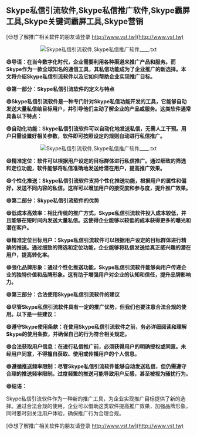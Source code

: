 ## **Skype私信引流软件,Skype私信推广软件,Skype霸屏工具,Skype关键词霸屏工具,Skype营销**

[😍想了解推广相关软件的朋友请登录 http://www.vst.tw](http://www.vst.tw)

 <center><img src="https://vst.tw/MP4/tuiguang/png/7.png" alt="Skype私信引流软件,Skype私信推广软件____.txt"></center>

**😄导语：在当今数字化时代，企业需要利用各种渠道来推广产品和服务。而Skype作为一款全球知名的通信工具，其私信功能成为了企业推广的新选择。本文将介绍Skype私信引流软件以及它如何帮助企业实现推广目标。**

**😄第一部分：Skype私信引流软件的定义与特点**

**😄Skype私信引流软件是一种专门针对Skype私信功能开发的工具，它能够自动发送大量私信给目标用户，并引导他们主动了解企业的产品或服务。这类软件通常具备以下特点：**

**😄自动化功能：Skype私信引流软件可以自动化地发送私信，无需人工干预。用户只需设置好相关参数，软件即可按照设定的规则自动进行私信推广。**

 <center><img src="https://vst.tw/MP4/tuiguang/png/5.png" alt="Skype私信引流软件,Skype私信推广软件____.txt"></center>

**😄精准定位：软件可以根据用户设定的目标群体进行私信推广。通过细致的筛选和定位功能，软件能够将私信准确地发送给潜在用户，提高推广效果。**

**😄个性化推送：Skype私信引流软件支持个性化推送功能，根据用户的属性和偏好，发送不同内容的私信。这样可以增加用户的接受度和参与度，提升推广效果。**

**😄第二部分：Skype私信引流软件的优势**

**😄低成本高效率：相比传统的推广方式，Skype私信引流软件投入成本较低，并且能够在短时间内发送大量私信。这使得企业能够以较低的成本获得更多的曝光和潜在客户。**

**😄精准定位目标用户：Skype私信引流软件可以根据用户设定的目标群体进行精确的推送。通过细致的筛选和定位功能，企业能够将私信发送给真正感兴趣的潜在用户，提高转化率。**

**😄强化品牌形象：通过个性化推送功能，Skype私信引流软件能够向用户传递企业的独特价值和品牌形象。这有助于增强用户对企业的认知和信任，提升品牌影响力。**

**😄第三部分：合法使用Skype私信引流软件的建议**

**😄尽管Skype私信引流软件具有一定的推广优势，但我们也要注意合法合规的使用。以下是一些建议：**

**😄遵守Skype使用条款：在使用Skype私信引流软件之前，务必详细阅读和理解Skype的使用条款，并确保自己的行为符合相关规定。**

**😄合法获取用户信息：在进行私信推广前，必须获得用户的明确授权或同意。未经用户同意，不得擅自获取、使用或传播用户的个人信息。**

**😄遵循推送频率限制：尽管Skype私信引流软件能够自动发送私信，但仍需遵守合理的推送频率限制。过度频繁的推送可能导致用户反感，甚至被视为骚扰行为。**

**😄结语：**

Skype私信引流软件作为一种新的推广工具，为企业实现推广目标提供了新的选择。通过合法合规的使用，企业可以借助这类软件提高推广效果，加强品牌形象，同时要时刻关注用户体验，确保推广行为合理合规。

[😍想了解推广相关软件的朋友请登录 http://www.vst.tw](http://www.vst.tw)



